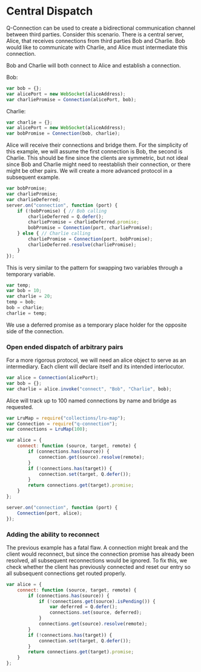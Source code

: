 
# Central Dispatch

Q-Connection can be used to create a bidirectional communication channel
between third parties. Consider this scenario. There is a central
server, Alice, that receives connections from third parties Bob and
Charlie.   Bob would like to communicate with Charlie, and Alice must
intermediate this connection.

Bob and Charlie will both connect to Alice and establish a connection.

Bob:

```javascript
var bob = {};
var alicePort = new WebSocket(aliceAddress);
var charliePromise = Connection(alicePort, bob);
```

Charlie:

```javascript
var charlie = {};
var alicePort = new WebSocket(aliceAddress);
var bobPromise = Connection(bob, charlie);
```

Alice will receive their connections and bridge them.  For the
simplicity of this example, we will assume the first connection is Bob,
the second is Charlie.  This should be fine since the clients are
symmetric, but not ideal since Bob and Charlie might need to reestablish
their connection, or there might be other pairs.  We will create a more
advanced protocol in a subsequent example.

```javascript
var bobPromise;
var charliePromise;
var charlieDeferred;
server.on("connection", function (port) {
    if (!bobPromise) { // Bob calling
        charlieDeferred = Q.defer();
        charliePromise = charlieDeferred.promise;
        bobPromise = Connection(port, charliePromise);
    } else { // Charlie calling
        charliePromise = Connection(port, bobPromise);
        charlieDeferred.resolve(charliePromise);
    }
});
```

This is very similar to the pattern for swapping two variables through a
temporary variable.

```javascript
var temp;
var bob = 10;
var charlie = 20;
temp = bob;
bob = charlie;
charlie = temp;
```

We use a deferred promise as a temporary place holder for the opposite
side of the connection.

### Open ended dispatch of arbitrary pairs

For a more rigorous protocol, we will need an alice object to serve as
an intermediary.  Each client will declare itself and its intended
interlocutor.

```javascript
var alice = Connection(alicePort);
var bob = {};
var charlie = alice.invoke("connect", "Bob", "Charlie", bob);
```

Alice will track up to 100 named connections by name and bridge as
requested.

```javascript
var LruMap = require("collections/lru-map");
var Connection = require("q-connection");
var connections = LruMap(100);

var alice = {
    connect: function (source, target, remote) {
        if (connections.has(source)) {
            connection.get(source).resolve(remote);
        }
        if (!connections.has(target)) {
            connection.set(target, Q.defer());
        }
        return connections.get(target).promise;
    }
};

server.on("connection", function (port) {
    Connection(port, alice);
});
```

### Adding the ability to reconnect

The previous example has a fatal flaw.  A connection might break and the
client would reconnect, but since the connection promise has already
been resolved, all subsequent reconnections would be ignored.  To fix
this, we check whether the client has previously connected and reset our
entry so all subsequent connections get routed properly.

```javascript
var alice = {
    connect: function (source, target, remote) {
        if (connections.has(source)) {
            if (!connections.get(source).isPending()) {
                var deferred = Q.defer();
                connections.set(source, deferred);
            }
            connections.get(source).resolve(remote);
        }
        if (!connections.has(target)) {
            connection.set(target, Q.defer());
        }
        return connections.get(target).promise;
    }
};
```


